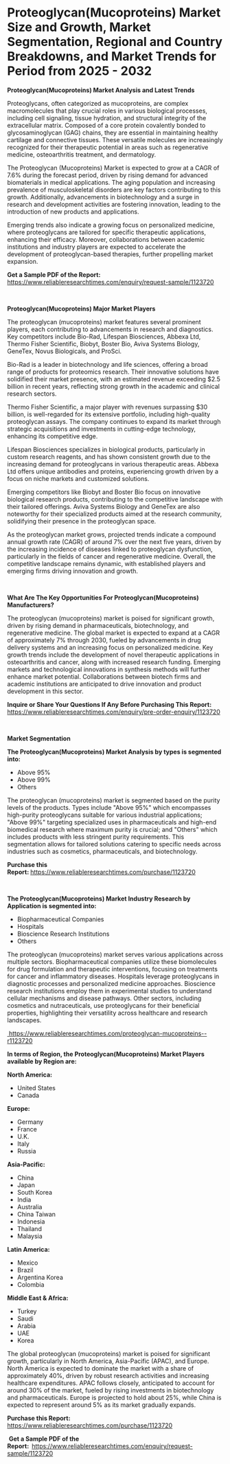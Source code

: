 <p><h1>Proteoglycan(Mucoproteins) Market Size and Growth, Market Segmentation, Regional and Country Breakdowns, and Market Trends for Period from 2025 -  2032</h1></p><p><strong>Proteoglycan(Mucoproteins) Market Analysis and Latest Trends</strong></p>
<p><p>Proteoglycans, often categorized as mucoproteins, are complex macromolecules that play crucial roles in various biological processes, including cell signaling, tissue hydration, and structural integrity of the extracellular matrix. Composed of a core protein covalently bonded to glycosaminoglycan (GAG) chains, they are essential in maintaining healthy cartilage and connective tissues. These versatile molecules are increasingly recognized for their therapeutic potential in areas such as regenerative medicine, osteoarthritis treatment, and dermatology.</p><p>The Proteoglycan (Mucoproteins) Market is expected to grow at a CAGR of 7.6% during the forecast period, driven by rising demand for advanced biomaterials in medical applications. The aging population and increasing prevalence of musculoskeletal disorders are key factors contributing to this growth. Additionally, advancements in biotechnology and a surge in research and development activities are fostering innovation, leading to the introduction of new products and applications. </p><p>Emerging trends also indicate a growing focus on personalized medicine, where proteoglycans are tailored for specific therapeutic applications, enhancing their efficacy. Moreover, collaborations between academic institutions and industry players are expected to accelerate the development of proteoglycan-based therapies, further propelling market expansion.</p></p>
<p><strong>Get a Sample PDF of the Report:&nbsp;</strong> <a href="https://www.reliableresearchtimes.com/enquiry/request-sample/1123720?utm_campaign=2326&utm_medium=2&utm_source=Github&utm_content=ia&utm_term=13042025&utm_id=proteoglycanmucoproteins">https://www.reliableresearchtimes.com/enquiry/request-sample/1123720</a></p>
<p>&nbsp;</p>
<p><strong>Proteoglycan(Mucoproteins) Major Market Players</strong></p>
<p><p>The proteoglycan (mucoproteins) market features several prominent players, each contributing to advancements in research and diagnostics. Key competitors include Bio-Rad, Lifespan Biosciences, Abbexa Ltd, Thermo Fisher Scientific, Biobyt, Boster Bio, Aviva Systems Biology, GeneTex, Novus Biologicals, and ProSci.</p><p>Bio-Rad is a leader in biotechnology and life sciences, offering a broad range of products for proteomics research. Their innovative solutions have solidified their market presence, with an estimated revenue exceeding $2.5 billion in recent years, reflecting strong growth in the academic and clinical research sectors.</p><p>Thermo Fisher Scientific, a major player with revenues surpassing $30 billion, is well-regarded for its extensive portfolio, including high-quality proteoglycan assays. The company continues to expand its market through strategic acquisitions and investments in cutting-edge technology, enhancing its competitive edge.</p><p>Lifespan Biosciences specializes in biological products, particularly in custom research reagents, and has shown consistent growth due to the increasing demand for proteoglycans in various therapeutic areas. Abbexa Ltd offers unique antibodies and proteins, experiencing growth driven by a focus on niche markets and customized solutions.</p><p>Emerging competitors like Biobyt and Boster Bio focus on innovative biological research products, contributing to the competitive landscape with their tailored offerings. Aviva Systems Biology and GeneTex are also noteworthy for their specialized products aimed at the research community, solidifying their presence in the proteoglycan space.</p><p>As the proteoglycan market grows, projected trends indicate a compound annual growth rate (CAGR) of around 7% over the next five years, driven by the increasing incidence of diseases linked to proteoglycan dysfunction, particularly in the fields of cancer and regenerative medicine. Overall, the competitive landscape remains dynamic, with established players and emerging firms driving innovation and growth.</p></p>
<p>&nbsp;</p>
<p><strong>What Are The Key Opportunities For Proteoglycan(Mucoproteins) Manufacturers?</strong></p>
<p><p>The proteoglycan (mucoproteins) market is poised for significant growth, driven by rising demand in pharmaceuticals, biotechnology, and regenerative medicine. The global market is expected to expand at a CAGR of approximately 7% through 2030, fueled by advancements in drug delivery systems and an increasing focus on personalized medicine. Key growth trends include the development of novel therapeutic applications in osteoarthritis and cancer, along with increased research funding. Emerging markets and technological innovations in synthesis methods will further enhance market potential. Collaborations between biotech firms and academic institutions are anticipated to drive innovation and product development in this sector.</p></p>
<p><strong>Inquire or Share Your Questions If Any Before Purchasing This Report:</strong> <a href="https://www.reliableresearchtimes.com/enquiry/pre-order-enquiry/1123720?utm_campaign=2326&utm_medium=2&utm_source=Github&utm_content=ia&utm_term=13042025&utm_id=proteoglycanmucoproteins">https://www.reliableresearchtimes.com/enquiry/pre-order-enquiry/1123720</a></p>
<p>&nbsp;</p>
<p><strong>Market Segmentation</strong></p>
<p><strong>The Proteoglycan(Mucoproteins) Market Analysis by types is segmented into:</strong></p>
<p><ul><li>Above 95%</li><li>Above 99%</li><li>Others</li></ul></p>
<p><p>The proteoglycan (mucoproteins) market is segmented based on the purity levels of the products. Types include "Above 95%" which encompasses high-purity proteoglycans suitable for various industrial applications; "Above 99%" targeting specialized uses in pharmaceuticals and high-end biomedical research where maximum purity is crucial; and "Others" which includes products with less stringent purity requirements. This segmentation allows for tailored solutions catering to specific needs across industries such as cosmetics, pharmaceuticals, and biotechnology.</p></p>
<p><strong>Purchase this Report:&nbsp;</strong><a href="https://www.reliableresearchtimes.com/purchase/1123720?utm_campaign=2326&utm_medium=2&utm_source=Github&utm_content=ia&utm_term=13042025&utm_id=proteoglycanmucoproteins">https://www.reliableresearchtimes.com/purchase/1123720</a></p>
<p>&nbsp;</p>
<p><strong>The Proteoglycan(Mucoproteins) Market Industry Research by Application is segmented into:</strong></p>
<p><ul><li>Biopharmaceutical Companies</li><li>Hospitals</li><li>Bioscience Research Institutions</li><li>Others</li></ul></p>
<p><p>The proteoglycan (mucoproteins) market serves various applications across multiple sectors. Biopharmaceutical companies utilize these biomolecules for drug formulation and therapeutic interventions, focusing on treatments for cancer and inflammatory diseases. Hospitals leverage proteoglycans in diagnostic processes and personalized medicine approaches. Bioscience research institutions employ them in experimental studies to understand cellular mechanisms and disease pathways. Other sectors, including cosmetics and nutraceuticals, use proteoglycans for their beneficial properties, highlighting their versatility across healthcare and research landscapes.</p></p>
<p><a href="https://www.reliableresearchtimes.com/proteoglycan-mucoproteins--r1123720?utm_campaign=2326&utm_medium=2&utm_source=Github&utm_content=ia&utm_term=13042025&utm_id=proteoglycanmucoproteins">&nbsp;https://www.reliableresearchtimes.com/proteoglycan-mucoproteins--r1123720</a></p>
<p><strong>In terms of Region, the Proteoglycan(Mucoproteins) Market Players available by Region are:</strong></p>
<p>
    <p> <strong> North America: </strong>
        <ul>
            <li>United States</li>
            <li>Canada</li>
        </ul>
        </p> 
    <p> <strong> Europe: </strong>
        <ul>
            <li>Germany</li>
            <li>France</li>
            <li>U.K.</li>
            <li>Italy</li>
            <li>Russia</li>
        </ul>
        </p> 
    <p> <strong> Asia-Pacific: </strong>
        <ul>
            <li>China</li>
            <li>Japan</li>
            <li>South Korea</li>
            <li>India</li>
            <li>Australia</li>
            <li>China Taiwan</li>
            <li>Indonesia</li>
            <li>Thailand</li>
            <li>Malaysia</li>
        </ul>
        </p> 
    <p> <strong> Latin America: </strong>
        <ul>
            <li>Mexico</li>
            <li>Brazil</li>
            <li>Argentina Korea</li>
            <li>Colombia</li>
        </ul>
        </p> 
    <p> <strong> Middle East & Africa: </strong>
        <ul>
            <li>Turkey</li>
            <li>Saudi</li>
            <li>Arabia</li>
            <li>UAE</li>
            <li>Korea</li>
        </ul>
    </p>
    </p>
<p><p>The global proteoglycan (mucoproteins) market is poised for significant growth, particularly in North America, Asia-Pacific (APAC), and Europe. North America is expected to dominate the market with a share of approximately 40%, driven by robust research activities and increasing healthcare expenditures. APAC follows closely, anticipated to account for around 30% of the market, fueled by rising investments in biotechnology and pharmaceuticals. Europe is projected to hold about 25%, while China is expected to represent around 5% as its market gradually expands.</p></p>
<p><strong>Purchase this Report: </strong><a href="https://www.reliableresearchtimes.com/purchase/1123720?utm_campaign=2326&utm_medium=2&utm_source=Github&utm_content=ia&utm_term=13042025&utm_id=proteoglycanmucoproteins">https://www.reliableresearchtimes.com/purchase/1123720</a></p>
<p>&nbsp;<strong>Get a Sample PDF of the Report:&nbsp;&nbsp;</strong><a href="https://www.reliableresearchtimes.com/enquiry/request-sample/1123720?utm_campaign=2326&utm_medium=2&utm_source=Github&utm_content=ia&utm_term=13042025&utm_id=proteoglycanmucoproteins">https://www.reliableresearchtimes.com/enquiry/request-sample/1123720</a></p>
<p><strong></strong></p>
<p><p></p><p></p><p></p></p>